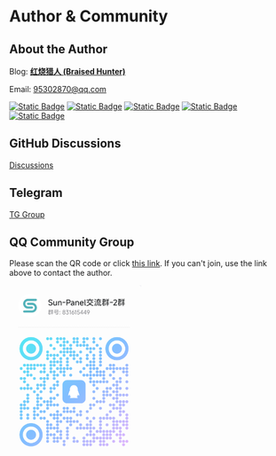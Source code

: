 
# Author & Community

## About the Author

Blog: **[红烧猎人 (Braised Hunter)](https://blog.enianteam.com/u/sun/content/11)**

Email: 95302870@qq.com

<div class="badge-box">

[![Static Badge](https://img.shields.io/badge/Github-123456?logo=github)](https://github.com/hslr-s)
[![Static Badge](https://img.shields.io/badge/Gitee-123456?logo=gitee&labelColor=c71d23)](https://gitee.com/hslr)
[![Static Badge](https://img.shields.io/badge/docker-123456?logo=docker&logoColor=fff&labelColor=1c7aed)](https://hub.docker.com/u/hslr)
[![Static Badge](https://img.shields.io/badge/Bilibili-123456?logo=bilibili&logoColor=fff&labelColor=fb7299)
](https://space.bilibili.com/27407696)
[![Static Badge](https://img.shields.io/badge/YouTube-123456?logo=youtube&labelColor=ff0000)
](https://www.youtube.com/channel/UCKwbFmKU25R602z6P2fgPYg)

</div>


## GitHub Discussions

[Discussions](https://github.com/hslr-s/sun-panel/discussions)

## Telegram

[TG Group](https://t.me/+bwOFXt6zXf43Njk1)

## QQ Community Group
Please scan the QR code or click [this link](http://qm.qq.com/cgi-bin/qm/qr?_wv=1027&k=yWCyKgcs2ybPwx-SyVWRX3bQgSEw9Sll&authKey=yMgOqKG9jao5KHmbrjaccXeLewSTBP%2BBPJBcxymjIMGc6H5dq7H9EMnMXtJXugr4&noverify=0&group_code=831615449). If you can't join, use the link above to contact the author.

<img src="/images/qq_group_qr2.png"  style="height:300px"/>


